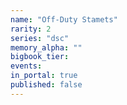 ```yaml
---
name: "Off-Duty Stamets"
rarity: 2
series: "dsc"
memory_alpha: ""
bigbook_tier:
events:
in_portal: true
published: false
---
```

